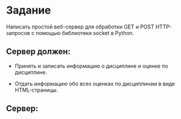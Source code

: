 # Задание
Написать простой веб-сервер для обработки GET и POST HTTP-запросов с помощью библиотеки socket в Python.

## Сервер должен:

- Принять и записать информацию о дисциплине и оценке по дисциплине.

- Отдать информацию обо всех оценках по дисциплинам в виде HTML-страницы.


## Сервер:
```py
```
